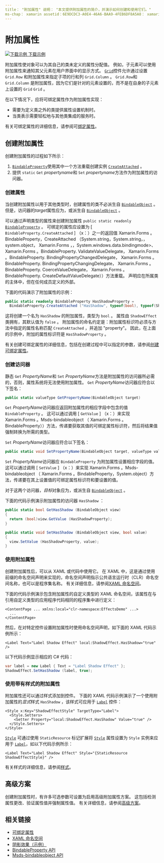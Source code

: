 ```yaml
---
title： "附加属性" 说明： "本文提供附加属性的简介，并演示如何创建和使用它们。"
ms-chap： xamarin assetid：6E9DCDC3-A0E4-46A6-BAA9-4FEB6DF8A5A8： xamarin 窗体作者： davidbritch： dabritch ms. 日期：06/02/2016 非 loc： [ Xamarin.Forms ， Xamarin.Essentials ]
---
```


# <a name="attached-properties"></a>附加属性

[![下载示例](~/media/shared/download.png) 下载示例](https://docs.microsoft.com/samples/xamarin/xamarin-forms-samples/effects-shadoweffect)


附加属性使对象可以为其自己的类未定义的属性分配值。 例如，子元素可以使用附加属性来通知其父元素在用户界面中的显示方式。 [`Grid`](xref:Xamarin.Forms.Grid)控件允许通过设置 `Grid.Row` 和附加属性来指定子项的行和列 `Grid.Column` 。 `Grid.Row`和 `Grid.Column` 是附加属性，因为它们是针对的元素设置的，而不是在自身的子元素上设置的 `Grid` `Grid` 。

在以下情况下，应将可绑定属性作为附加属性实现：

- 需要为定义类之外的类提供属性设置机制时。
- 当类表示需要轻松地与其他类集成的服务时。

有关可绑定属性的详细信息，请参阅可[绑定属性](~/xamarin-forms/xaml/bindable-properties.md)。

## <a name="create-an-attached-property"></a>创建附加属性

创建附加属性的过程如下所示：

1. [`BindableProperty`](xref:Xamarin.Forms.BindableProperty)使用其中一个方法重载创建实例 [`CreateAttached`](xref:Xamarin.Forms.BindableProperty.CreateAttached*) 。
1. 提供 `static` `Get` *propertyname*和 `Set` *propertyname*方法作为附加属性的访问器。

### <a name="create-a-property"></a>创建属性

当创建附加属性以用于其他类型时，创建属性的类不必派生自 [`BindableObject`](xref:Xamarin.Forms.BindableObject) 。 但是，访问器的*target*属性应为，或派生自 [`BindableObject`](xref:Xamarin.Forms.BindableObject) 。

可以通过声明类型的属性来创建附加属性 `public static readonly` [`BindableProperty`](xref:Xamarin.Forms.BindableProperty) 。 可绑定的属性应设置为 [ `BindableProperty.CreateAttached` ] （x：）之一的返回值 Xamarin.Forms 。BindableProperty，CreateAttached （System.string，System.string，，system.object， Xamarin.Forms ，，System.windows.data.bindingmode>、 Xamarin.Forms 。BindableProperty. ValidateValueDelegate， Xamarin.Forms 。BindableProperty. BindingPropertyChangedDelegate， Xamarin.Forms 。BindableProperty. BindingPropertyChangingDelegate， Xamarin.Forms 。BindableProperty. CoerceValueDelegate， Xamarin.Forms 。BindableProperty. CreateDefaultValueDelegate））方法重载。 声明应在所属类的主体中，但在任何成员定义的外部。

下面的代码演示了附加属性的示例：

```csharp
public static readonly BindableProperty HasShadowProperty =
  BindableProperty.CreateAttached ("HasShadow", typeof(bool), typeof(ShadowEffect), false);
```

这将创建一个名为 `HasShadow` 的附加属性，类型为 `bool` 。 属性由 `ShadowEffect` 类拥有，其默认值为 `false` 。 附加属性的命名约定是：附加属性标识符必须与方法中指定的属性名称匹配 `CreateAttached` ，并追加 "property"。 因此，在上面的示例中，附加的属性标识符是 `HasShadowProperty` 。

有关创建可绑定属性的详细信息，包括在创建过程中可以指定的参数，请参阅[创建可绑定属性](~/xamarin-forms/xaml/bindable-properties.md#consume-a-bindable-property)。

### <a name="create-accessors"></a>创建访问器

静态 `Get` *PropertyName*和 `Set` *PropertyName*方法是附加属性的访问器所必需的，否则，属性系统将无法使用附加属性。 `Get` *PropertyName*访问器应符合以下签名：

```csharp
public static valueType GetPropertyName(BindableObject target)
```

`Get` *PropertyName*访问器应返回附加属性的相应字段中包含的值 `BindableProperty` 。 这可以通过调用 [ `GetValue` ] （x：）来实现 Xamarin.Forms 。Msds-bindableobject （ Xamarin.Forms 。BindableProperty））方法，传递要获取其值的可绑定属性标识符，然后将结果值强制转换为所需的类型。

`Set` *PropertyName*访问器应符合以下签名：

```csharp
public static void SetPropertyName(BindableObject target, valueType value)
```

`Set` *PropertyName*访问器应 `BindableProperty` 为附加属性设置相应字段的值。 这可以通过调用 [ `SetValue` ] （x：）来实现 Xamarin.Forms 。Msds-bindableobject （ Xamarin.Forms 。BindableProperty，System.object）方法，传递要在其上设置值的可绑定属性标识符和要设置的值。

对于这两个访问器，*目标*对象应为，或派生自 [`BindableObject`](xref:Xamarin.Forms.BindableObject) 。

下面的代码示例演示附加属性的访问器 `HasShadow` ：

```csharp
public static bool GetHasShadow (BindableObject view)
{
  return (bool)view.GetValue (HasShadowProperty);
}

public static void SetHasShadow (BindableObject view, bool value)
{
  view.SetValue (HasShadowProperty, value);
}
```

### <a name="consume-an-attached-property"></a>使用附加属性

创建附加属性后，可以从 XAML 或代码中使用它。 在 XAML 中，这是通过使用前缀的命名空间声明来实现的，命名空间声明指示公共语言运行时（CLR）命名空间名称，也可以是程序集名称。 有关详细信息，请参阅[XAML 命名空间](~/xamarin-forms/xaml/namespaces.md)。

下面的代码示例演示包含附加属性的自定义类型的 XAML 命名空间，该属性在与引用自定义类型的应用程序代码相同的程序集中进行定义：

```xaml
<ContentPage ... xmlns:local="clr-namespace:EffectsDemo" ...>
  ...
</ContentPage>
```

然后，在对特定控件设置附加属性时使用命名空间声明，如下面的 XAML 代码示例所示：

```xaml
<Label Text="Label Shadow Effect" local:ShadowEffect.HasShadow="true" />
```

以下代码示例显示相应的 C# 代码：

```csharp
var label = new Label { Text = "Label Shadow Effect" };
ShadowEffect.SetHasShadow (label, true);
```

### <a name="consume-an-attached-property-with-a-style"></a>使用带有样式的附加属性

附加属性还可以通过样式添加到控件。 下面的 XAML 代码示例演示了一个使用附加属性的*显式*样式 `HasShadow` ，该样式可应用于 [`Label`](xref:Xamarin.Forms.Label) 控件：

```xaml
<Style x:Key="ShadowEffectStyle" TargetType="Label">
  <Style.Setters>
    <Setter Property="local:ShadowEffect.HasShadow" Value="true" />
  </Style.Setters>
</Style>
```

[`Style`](xref:Xamarin.Forms.Style) 可通过使用 `StaticResource` 标记扩展将 [`Style`](xref:Xamarin.Forms.NavigableElement.Style) 属性设置为 `Style` 实例来应用于 [`Label`](xref:Xamarin.Forms.Label)，如以下代码示例所示：

```xaml
<Label Text="Label Shadow Effect" Style="{StaticResource ShadowEffectStyle}" />
```

有关样式的详细信息，请参阅[样式](~/xamarin-forms/user-interface/styles/index.md)。

## <a name="advanced-scenarios"></a>高级方案

创建附加属性时，有许多可选参数可设置为启用高级附加属性方案。 这包括检测属性更改、验证属性值并强制属性值。 有关详细信息，请参阅[高级方案](~/xamarin-forms/xaml/bindable-properties.md#advanced-scenarios)。

## <a name="related-links"></a>相关链接

- [可绑定属性](~/xamarin-forms/xaml/bindable-properties.md)
- [XAML 命名空间](~/xamarin-forms/xaml/namespaces.md)
- [阴影效果（示例）](https://docs.microsoft.com/samples/xamarin/xamarin-forms-samples/effects-shadoweffect)
- [BindableProperty API](xref:Xamarin.Forms.BindableProperty)
- [Msds-bindableobject API](xref:Xamarin.Forms.BindableObject)
